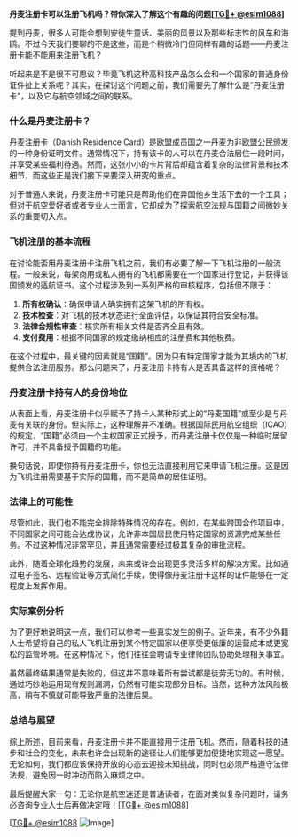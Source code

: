 **丹麦注册卡可以注册飞机吗？带你深入了解这个有趣的问题[[TG💪+ @esim1088](https://t.me/s/esim1088)]**

提到丹麦，很多人可能会想到安徒生童话、美丽的风景以及那些标志性的风车和海鸥。不过今天我们要聊的不是这些，而是个稍微冷门但同样有趣的话题——丹麦注册卡能不能用来注册飞机？

听起来是不是很不可思议？毕竟飞机这种高科技产品怎么会和一个国家的普通身份证件扯上关系呢？其实，在探讨这个问题之前，我们需要先了解什么是“丹麦注册卡”，以及它与航空领域之间的联系。

### 什么是丹麦注册卡？

丹麦注册卡（Danish Residence Card）是欧盟成员国之一丹麦为非欧盟公民颁发的一种身份证明文件。通常情况下，持有该卡的人可以在丹麦合法居住一段时间，并享受某些福利待遇。然而，这张小小的卡片背后却蕴含着复杂的法律背景和技术细节，而这些正是我们接下来要深入研究的重点。

对于普通人来说，丹麦注册卡可能只是帮助他们在异国他乡生活下去的一个工具；但对于航空爱好者或者专业人士而言，它却成为了探索航空法规与国籍之间微妙关系的重要切入点。

### 飞机注册的基本流程

在讨论能否用丹麦注册卡注册飞机之前，我们有必要了解一下飞机注册的一般流程。一般来说，每架商用或私人拥有的飞机都需要在一个国家进行登记，并获得该国颁发的适航证书。这个过程涉及到一系列严格的审核程序，包括但不限于：

1. **所有权确认**：确保申请人确实拥有这架飞机的所有权。
2. **技术检查**：对飞机的技术状态进行全面评估，以保证其符合安全标准。
3. **法律合规性审查**：核实所有相关文件是否齐全且有效。
4. **支付费用**：根据不同国家的规定缴纳相应的注册费和其他税费。

在这个过程中，最关键的因素就是“国籍”。因为只有特定国家才能为其境内的飞机提供合法注册服务。那么问题来了，丹麦注册卡持有人是否具备这样的资格呢？

### 丹麦注册卡持有人的身份地位

从表面上看，丹麦注册卡似乎赋予了持卡人某种形式上的“丹麦国籍”或至少是与丹麦有关联的身份。但实际上，这种理解并不准确。根据国际民用航空组织（ICAO）的规定，“国籍”必须由一个主权国家正式授予，而丹麦注册卡仅仅是一种临时居留许可，并不具备授予国籍的功能。

换句话说，即使你持有丹麦注册卡，你也无法直接利用它来申请飞机注册。这是因为飞机注册需要基于实际的国籍，而不是简单的居住证明。

### 法律上的可能性

尽管如此，我们也不能完全排除特殊情况的存在。例如，在某些跨国合作项目中，不同国家之间可能会达成协议，允许非本国居民使用特定国家的资源完成某些任务。不过这种情况非常罕见，并且通常需要经过极其复杂的审批流程。

此外，随着全球化趋势的发展，未来或许会出现更多灵活多样的解决方案。比如通过电子签名、远程验证等方式简化手续，使得像丹麦注册卡这样的证件能够在一定程度上发挥作用。

### 实际案例分析

为了更好地说明这一点，我们可以参考一些真实发生的例子。近年来，有不少外籍人士希望将自己的私人飞机注册到某个特定国家以便享受更低廉的运营成本或更宽松的监管环境。在这种情况下，他们往往会聘请专业律师团队协助处理相关事宜。

虽然最终结果通常是失败的，但这并不意味着所有尝试都是徒劳无功的。有时候，通过巧妙地运用现有规则漏洞，仍然有可能实现部分目标。当然，这种方法风险极高，稍有不慎就可能导致严重的法律后果。

### 总结与展望

综上所述，目前来看，丹麦注册卡并不能直接用于注册飞机。然而，随着科技的进步和社会的变化，未来也许会出现新的途径让人们能够更加便捷地实现这一愿望。无论如何，我们都应该保持开放的心态去迎接未知挑战，同时也必须严格遵守法律法规，避免因一时冲动而陷入麻烦之中。

最后提醒大家一句：无论你是航空迷还是普通读者，在面对类似复杂问题时，请务必咨询专业人士后再做决定哦！[[TG💪+ @esim1088](https://t.me/s/esim1088)] 

[[TG💪+ @esim1088](https://t.me/s/esim1088) ![Image](https://i.postimg.cc/4NQfJmqS/Snipaste-2025-05-13-00-14-12.png)]
